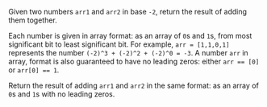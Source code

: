Given two numbers `arr1` and `arr2` in base `-2`, return the result of adding them together.

Each number is given in array format:  as an array of `0`s and `1`s, from most significant bit to least significant bit.  For example, `arr = [1,1,0,1]` represents the number `(-2)^3 + (-2)^2 + (-2)^0 = -3`.  A number `arr` in array, format is also guaranteed to have no leading zeros: either `arr == [0]` or `arr[0] == 1`.

Return the result of adding `arr1` and `arr2` in the same format: as an array of `0`s and `1`s with no leading zeros.